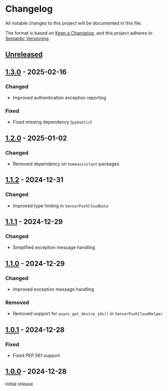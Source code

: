 # Changelog

All notable changes to this project will be documented in this file.

The format is based on [Keep a Changelog](https://keepachangelog.com/en/1.0.0/),
and this project adheres to [Semantic Versioning](https://semver.org/spec/v2.0.0.html).

## [Unreleased]

## [1.3.0] - 2025-02-16

### Changed

- Improved authentication exception reporting

### Fixed

- Fixed missing dependency (`pydantic`)

## [1.2.0] - 2025-01-02

### Changed

- Removed dependency on `homeassistant` packages

## [1.1.2] - 2024-12-31

### Changed

- Improved type hinting in `SensorPushCloudData`

## [1.1.1] - 2024-12-29

### Changed

- Simplified exception message handling

## [1.1.0] - 2024-12-29

### Changed

- Improved exception message handling

### Removed

- Removed support for `async_get_device_ids()` in `SensorPushCloudHelper`

## [1.0.1] - 2024-12-28

### Fixed

- Fixed PEP 561 support

## [1.0.0] - 2024-12-28

Initial release

[Unreleased]: https://github.com/sstallion/sensorpush-ha/compare/v1.3.0...HEAD
[1.3.0]: https://github.com/sstallion/sensorpush-ha/releases/tag/v1.3.0
[1.2.0]: https://github.com/sstallion/sensorpush-ha/releases/tag/v1.2.0
[1.1.2]: https://github.com/sstallion/sensorpush-ha/releases/tag/v1.1.2
[1.1.1]: https://github.com/sstallion/sensorpush-ha/releases/tag/v1.1.1
[1.1.0]: https://github.com/sstallion/sensorpush-ha/releases/tag/v1.1.0
[1.0.1]: https://github.com/sstallion/sensorpush-ha/releases/tag/v1.0.1
[1.0.0]: https://github.com/sstallion/sensorpush-ha/releases/tag/v1.0.0
